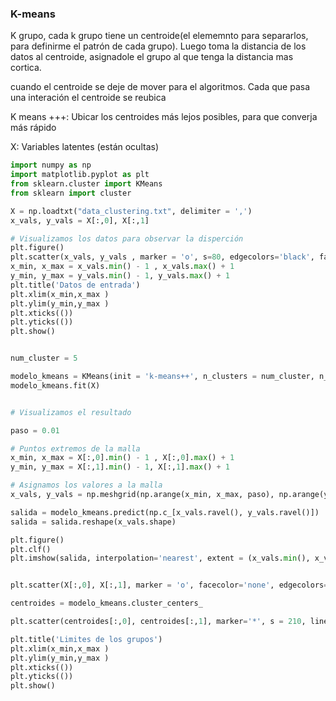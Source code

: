 ### K-means

K grupo, cada k grupo tiene un centroide(el elememnto para separarlos, para definirme el patrón de cada grupo).
Luego toma la distancia de los datos al centroide, asignadole el grupo al que tenga la distancia mas cortica.

cuando el centroide se deje de mover para el algoritmos.
Cada que pasa una interación el centroide se reubica

K means +++: Ubicar los centroides más lejos posibles, para que converja más rápido

X: Variables latentes (están ocultas)


```python
import numpy as np
import matplotlib.pyplot as plt
from sklearn.cluster import KMeans
from sklearn import cluster

X = np.loadtxt("data_clustering.txt", delimiter = ',')
x_vals, y_vals = X[:,0], X[:,1]

# Visualizamos los datos para observar la disperción
plt.figure()
plt.scatter(x_vals, y_vals , marker = 'o', s=80, edgecolors='black', facecolors = 'none' ,linewidth=1)
x_min, x_max = x_vals.min() - 1 , x_vals.max() + 1
y_min, y_max = y_vals.min() - 1, y_vals.max() + 1
plt.title('Datos de entrada')
plt.xlim(x_min,x_max )
plt.ylim(y_min,y_max )
plt.xticks(())
plt.yticks(())
plt.show()


num_cluster = 5

modelo_kmeans = KMeans(init = 'k-means++', n_clusters = num_cluster, n_init = 10) # init establece el método de localización inicial de los centroides
modelo_kmeans.fit(X)
```

```python

# Visualizamos el resultado

paso = 0.01

# Puntos extremos de la malla
x_min, x_max = X[:,0].min() - 1 , X[:,0].max() + 1
y_min, y_max = X[:,1].min() - 1, X[:,1].max() + 1

# Asignamos los valores a la malla
x_vals, y_vals = np.meshgrid(np.arange(x_min, x_max, paso), np.arange(y_min, y_max, paso))

salida = modelo_kmeans.predict(np.c_[x_vals.ravel(), y_vals.ravel()])
salida = salida.reshape(x_vals.shape)

plt.figure()
plt.clf()
plt.imshow(salida, interpolation='nearest', extent = (x_vals.min(), x_vals.max(), y_vals.min(), y_vals.max()), cmap=plt.cm.Set2, aspect = 'auto', origin='lower')


plt.scatter(X[:,0], X[:,1], marker = 'o', facecolor='none', edgecolors='black', s=80)

centroides = modelo_kmeans.cluster_centers_

plt.scatter(centroides[:,0], centroides[:,1], marker='*', s = 210, linewidths= 4, facecolors = 'pink')

plt.title('Limites de los grupos')
plt.xlim(x_min,x_max )
plt.ylim(y_min,y_max )
plt.xticks(())
plt.yticks(())
plt.show()
```
